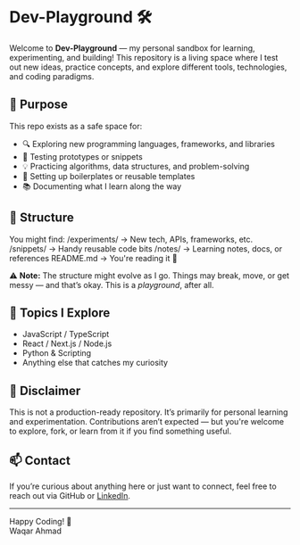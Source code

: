 # Dev-Playground 🛠️

Welcome to **Dev-Playground** — my personal sandbox for learning, experimenting, and building! This repository is a living space where I test out new ideas, practice concepts, and explore different tools, technologies, and coding paradigms.

## 🚀 Purpose

This repo exists as a safe space for:

- 🔍 Exploring new programming languages, frameworks, and libraries
- 🧪 Testing prototypes or snippets
- 💡 Practicing algorithms, data structures, and problem-solving
- 🧰 Setting up boilerplates or reusable templates
- 📚 Documenting what I learn along the way

## 📂 Structure

You might find:
/experiments/ → New tech, APIs, frameworks, etc.
/snippets/ → Handy reusable code bits
/notes/ → Learning notes, docs, or references
README.md → You're reading it 🙂

⚠️ **Note:** The structure might evolve as I go. Things may break, move, or get messy — and that’s okay. This is a *playground*, after all.

## 🧠 Topics I Explore

- JavaScript / TypeScript
- React / Next.js / Node.js
- Python & Scripting
- Anything else that catches my curiosity

## 📌 Disclaimer

This is not a production-ready repository. It’s primarily for personal learning and experimentation. Contributions aren’t expected — but you're welcome to explore, fork, or learn from it if you find something useful.

## 📫 Contact

If you’re curious about anything here or just want to connect, feel free to reach out via GitHub or [LinkedIn](https://www.linkedin.com/in/waqar-ahmad-089497a5).

---

Happy Coding! 🎉  
Waqar Ahmad
